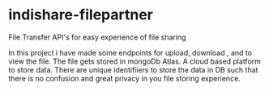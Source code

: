 # indishare-filepartner
File Transfer API's for easy experience of file sharing

In this project i have made some endpoints for upload, download , and to view the file.
The file gets stored in mongoDb Atlas. A cloud based platform to store data.
There are unique identifiiers to store the data in DB such that there is no confusion and great privacy in you file storing experience.
